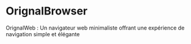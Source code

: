 # OrignalBrowser
OrignalWeb : Un navigateur web minimaliste offrant une expérience de navigation simple et élégante
